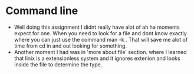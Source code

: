 # Command line

- Well doing this assignment I didnt really have alot of ah ha moments expect for one. When you need to look for a file and dont know exactly
  where you can just use the command man -k <filename>. That will save me alot of time from cd in and out looking for something.
- Another moment I had was in 'more about file' section. where I learned that linix is a extensionless system and it ignores extenion and looks inside the file to determine the type.   

